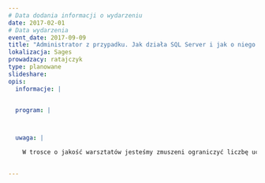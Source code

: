 ```yaml
---
# Data dodania informacji o wydarzeniu
date: 2017-02-01
# Data wydarzenia
event_date: 2017-09-09
title: "Administrator z przypadku. Jak działa SQL Server i jak o niego dbać"
lokalizacja: Sages
prowadzacy: ratajczyk
type: planowane
slideshare:
opis:
  informacje: |


  program: |



  uwaga: |

    W trosce o jakość warsztatów jesteśmy zmuszeni ograniczyć liczbę uczestników. **Kwalifikacja odbywa się na podstawie odpowiedzi udzielonych w formularzu zgłoszeniowym oraz - w dalszym kroku - kolejności zgłoszeń.** Potwierdzenie udziału w warsztatach wraz z instrukcją przygotowania środowiska otrzymasz najpóźniej na 7 dni przed planowaną datą wydarzenia.
 

---
```

